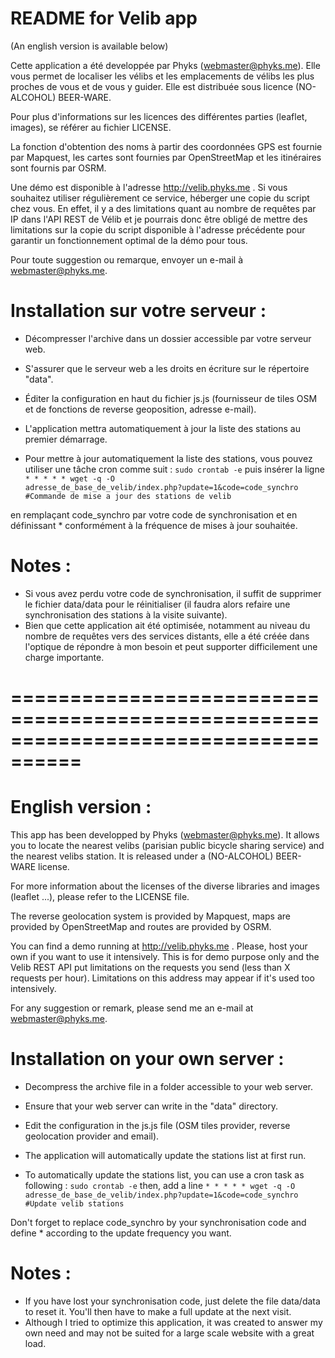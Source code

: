 README for Velib app
====================
(An english version is available below)

Cette application a été developpée par Phyks (webmaster@phyks.me). Elle vous permet de localiser les vélibs et les emplacements de vélibs les plus proches de vous et de vous y guider. Elle est distribuée sous licence (NO-ALCOHOL) BEER-WARE.

Pour plus d'informations sur les licences des différentes parties (leaflet, images), se référer au fichier LICENSE.

La fonction d'obtention des noms à partir des coordonnées GPS est fournie par Mapquest, les cartes sont fournies par OpenStreetMap et les itinéraires sont fournis par OSRM.

Une démo est disponible à l'adresse http://velib.phyks.me . Si vous souhaitez utiliser régulièrement ce service, héberger une copie du script chez vous. En effet, il y a des limitations quant au nombre de requêtes par IP dans l'API REST de Vélib et je pourrais donc être obligé de mettre des limitations sur la copie du script disponible à l'adresse précédente pour garantir un fonctionnement optimal de la démo pour tous.

Pour toute suggestion ou remarque, envoyer un e-mail à webmaster@phyks.me.

Installation sur votre serveur :
================================
* Décompresser l'archive dans un dossier accessible par votre serveur web.
* S'assurer que le serveur web a les droits en écriture sur le répertoire "data".
* Éditer la configuration en haut du fichier js.js (fournisseur de tiles OSM et de fonctions de reverse geoposition, adresse e-mail).
* L'application mettra automatiquement à jour la liste des stations au premier démarrage.

* Pour mettre à jour automatiquement la liste des stations, vous pouvez utiliser une tâche cron comme suit :
<code>sudo crontab -e</code>
puis insérer la ligne
<code>* * * * * wget -q -O adresse_de_base_de_velib/index.php?update=1&code=code_synchro #Commande de mise a jour des stations de velib</code>

en remplaçant code_synchro par votre code de synchronisation et en définissant * conformément à la fréquence de mises à jour souhaitée.

Notes :
=======
* Si vous avez perdu votre code de synchronisation, il suffit de supprimer le fichier data/data pour le réinitialiser (il faudra alors refaire une synchronisation des stations à la visite suivante).
* Bien que cette application ait été optimisée, notamment au niveau du nombre de requêtes vers des services distants, elle a été créée dans l'optique de répondre à mon besoin et peut supporter difficilement une charge importante.

====================================================================================
====================================================================================
English version :
=================

This app has been developped by Phyks (webmaster@phyks.me). It allows you to locate the nearest velibs (parisian public bicycle sharing service) and the nearest velibs station. It is released under a (NO-ALCOHOL) BEER-WARE license.

For more information about the licenses of the diverse libraries and images (leaflet ...), please refer to the LICENSE file.

The reverse geolocation system is provided by Mapquest, maps are provided by OpenStreetMap and routes are provided by OSRM.

You can find a demo running at http://velib.phyks.me . Please, host your own if you want to use it intensively. This is for demo purpose only and the Velib REST API put limitations on the requests you send (less than X requests per hour). Limitations on this address may appear if it's used too intensively.

For any suggestion or remark, please send me an e-mail at webmaster@phyks.me.

Installation on your own server :
=================================
* Decompress the archive file in a folder accessible to your web server.
* Ensure that your web server can write in the "data" directory.
* Edit the configuration in the js.js file (OSM tiles provider, reverse geolocation provider and email).
* The application will automatically update the stations list at first run.

* To automatically update the stations list, you can use a cron task as following :
<code>sudo crontab -e</code>
then, add a line
<code>* * * * * wget -q -O adresse_de_base_de_velib/index.php?update=1&code=code_synchro #Update velib stations</code>

Don't forget to replace code_synchro by your synchronisation code and define * according to the update frequency you want.

Notes :
=======
* If you have lost your synchronisation code, just delete the file data/data to reset it. You'll then have to make a full update at the next visit.
* Although I tried to optimize this application, it was created to answer my own need and may not be suited for a large scale website with a great load.
